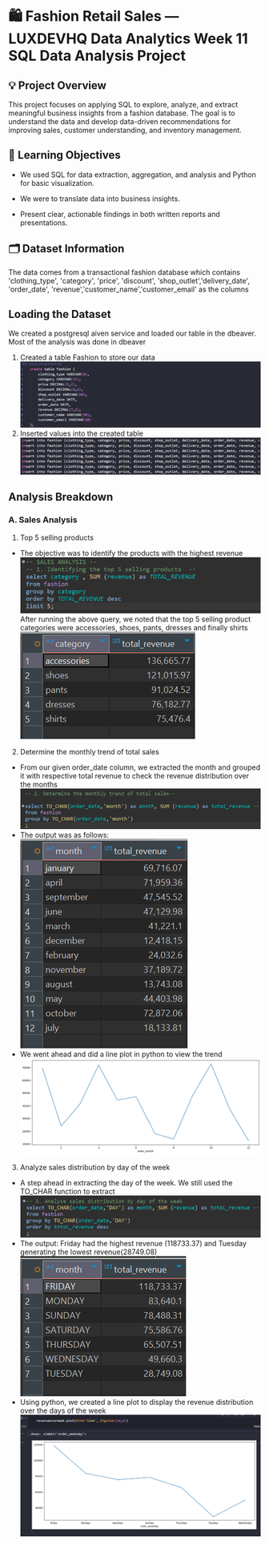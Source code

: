 # 🛍️ Fashion Retail Sales — LUXDEVHQ Data Analytics Week 11 SQL Data Analysis Project


## 💡 Project Overview
This project focuses on applying SQL to explore, analyze, and extract meaningful business insights from a fashion database. The goal is to understand the data and develop data-driven recommendations for improving sales, customer understanding, and inventory management.

## 🎯 Learning Objectives
- We used SQL for data extraction, aggregation, and analysis and Python for basic visualization.

- We were to translate data into business insights.

- Present clear, actionable findings in both written reports and presentations.

## 🗂️ Dataset Information
The data comes from a transactional fashion database which contains 'clothing_type', 'category', 'price', 'discount', 'shop_outlet','delivery_date', 'order_date', 'revenue','customer_name','customer_email' as the columns

## Loading the Dataset
We created a postgresql aiven service and loaded our table in the dbeaver. Most of the analysis was done in dbeaver
1. Created a table Fashion to store our data
![Creating Table](Images/creating.png)
2. Inserted values into the created table
![Creating Table](Images/loading.png)

## Analysis Breakdown
### A. Sales Analysis
1. Top 5 selling products
- The objective was to identify the products with the highest revenue
![Creating Table](Images/top5.png)
After running the above query, we noted that the top 5 selling product categories were accessories, shoes, pants, dresses and finally shirts
![Creating Table](Images/top5output.png)

2. Determine the monthly trend of total sales
- From our given order_date column, we extracted the month and grouped it with respective total revenue to check the revenue distribution over the months
![Creating Table](Images/monthsales.png)
- The output was as follows:
![Creating Table](Images/monthoutput.png)
- We went ahead and did a line plot in python to view the trend
![Creating Table](Images/monthpy.png)

3. Analyze sales distribution by day of the week
- A step ahead in extracting the day of the week. We still used the TO_CHAR function to extract
![Creating Table](Images/weeksales.png)
- The output: Friday had the highest revenue (118733.37) and Tuesday generating the lowest revenue(28749.08)
![Creating Table](Images/weekoutput.png)
- Using python, we created a line plot to display the revenue distribution over the days of the week
![Creating Table](Images/weekpy.png)



